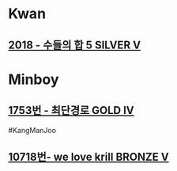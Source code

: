 # Kwan
## [2018 - 수들의 합 5 SILVER V](https://www.acmicpc.net/problem/2018)

# Minboy
## [1753번 - 최단경로 GOLD IV](https://www.acmicpc.net/problem/1753)

#KangManJoo
## [10718번- we love krill BRONZE V](https://www.acmicpc.net/problem/10718)
